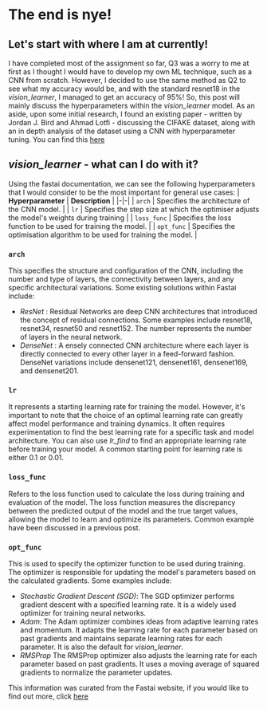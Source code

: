 # The end is nye!

## Let's start with where I am at currently!
I have completed most of the assignment so far, Q3 was a worry to me at first as I thought I would have to develop my own ML technique, such as a CNN from scratch. However, I decided to use the same method as Q2 to see what my accuracy would be, and with the standard resnet18 in the *vision_learner*, I managed to get an accuracy of 95%! So, this post will mainly discuss the hyperparameters within the *vision_learner* model. As an aside, upon some initial research, I found an existing paper - written by Jordan J. Bird and Ahmad Lotfi - discussing the CIFAKE dataset, along with an in depth analysis of the dataset using a CNN with hyperparameter tuning. You can find this [here](https://arxiv.org/pdf/2303.14126.pdf)

## *vision_learner* - what can I do with it?
Using the fastai documentation, we can see the following hyperparameters that I would consider to be the most important for general use cases:
| **Hyperparameter** | **Description** |
|-|-|
| `arch` | Specifies the architecture of the CNN model. |
| `lr` | Specifies the step size at which the optimiser adjusts the model's weights during training |
| `loss_func` | Specifies the loss function to be used for training the model. |
| `opt_func` | Specifies the optimisation algorithm to be used for training the model. |

### `arch`
This specifies the structure and configuration of the CNN, including the number and type of layers, the connectivity between layers, and any specific architectural variations. Some existing solutions within Fastai include:
- *ResNet* : Residual Networks are deep CNN architectures that introduced the concept of residual connections. Some examples include resnet18, resnet34, resnet50 and resnet152. The number represents the number of layers in the neural network.
- *DenseNet* : A ensely connected CNN architecture where each layer is directly connected to every other layer in a feed-forward fashion. DenseNet variations include densenet121, densenet161, densenet169, and densenet201.

### `lr`
It represents a starting learning rate for training the model. However, it's important to note that the choice of an optimal learning rate can greatly affect model performance and training dynamics. It often requires experimentation to find the best learning rate for a specific task and model architecture. You can also use *lr_find* to find an appropriate learning rate before training your model. A common starting point for learning rate is either 0.1 or 0.01.

### `loss_func`
Refers to the loss function used to calculate the loss during training and evaluation of the model. The loss function measures the discrepancy between the predicted output of the model and the true target values, allowing the model to learn and optimize its parameters. Common example have been discussed in a previous post.

### `opt_func`
This is used to specify the optimizer function to be used during training. The optimizer is responsible for updating the model's parameters based on the calculated gradients. Some examples include:
- *Stochastic Gradient Descent (SGD)*: The SGD optimizer performs gradient descent with a specified learning rate. It is a widely used optimizer for training neural networks.
- *Adam*: The Adam optimizer combines ideas from adaptive learning rates and momentum. It adapts the learning rate for each parameter based on past gradients and maintains separate learning rates for each parameter. It is also the default for *vision_learner*.
- *RMSProp* The RMSProp optimizer also adjusts the learning rate for each parameter based on past gradients. It uses a moving average of squared gradients to normalize the parameter updates.

This information was curated from the Fastai website, if you would like to find out more, click [here](https://medium.com/swlh/resnets-densenets-unets-6bbdbcfdf010#:~:text=Dense%20Net%20is%20the%20concept,remains%20in%20the%20final%20output.)
